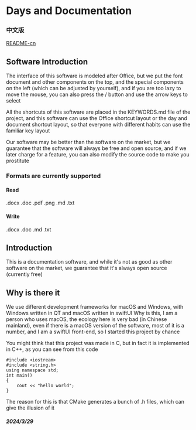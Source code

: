 # Days and Documentation

### 中文版

[README-cn](README.md)

## Software Introduction

The interface of this software is modeled after Office, but we put the font document and other components on the top, and the special components on the left (which can be adjusted by yourself), and if you are too lazy to move the mouse, you can also press the / button and use the arrow keys to select  

All the shortcuts of this software are placed in the KEYWORDS.md file of the project, and this software can use the Office shortcut layout or the day and document shortcut layout, so that everyone with different habits can use the familiar key layout  

Our software may be better than the software on the market, but we guarantee that the software will always be free and open source, and if we later charge for a feature, you can also modify the source code to make you prostitute

### Formats are currently supported

#### Read

.docx 
.doc 
.pdf 
.png 
.md 
.txt 

#### Write

.docx 
.doc 
.md 
.txt 

## Introduction

This is a documentation software, and while it's not as good as other software on the market, we guarantee that it's always open source (currently free)

## Why is there it

We use different development frameworks for macOS and Windows, with Windows written in QT and macOS written in swiftUI
Why is this, I am a person who uses macOS, the ecology here is very bad (in Chinese mainland), even if there is a macOS version of the software, most of it is a number, and I am a swiftUI front-end, so I started this project by chance  

You might think that this project was made in C, but in fact it is implemented in C++, as you can see from this code  

```
#include <iostream>
#include <string.h>
using namespace std;
int main()
{
    cout << "hello world";
}
```

The reason for this is that CMake generates a bunch of .h files, which can give the illusion of it

##### 2024/3/29
